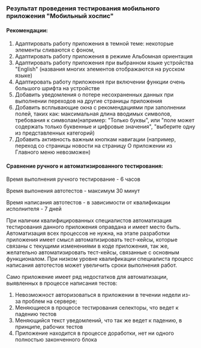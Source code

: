 ### Результат проведения тестирования мобильного приложения "Мобильный хоспис"

#### Рекомендации:

1. Адаптировать работу приложения в темной теме: некоторые элементы сливаются с фоном,
2. Адаптировать работу приложения в режиме Альбомная ориентация
3. Адаптировать работу приложения при выбранном языке устройства "English" (названия многих элементов отображаются на русском языке)
4. Адаптировать работу приложения при включении функции очень большого шрифта на устройстве
5. Добавить уведомления о потере несохраненных данных при выполнении переходов на другие страницы приложения
6. Добавить всплывающие окна с рекомендациями при заполнении полей, таких как: максимальная длина вводимых символов, требования к символам(например: "Только буквы", или "поле может содержать только буквенные и цифровые значения", "выберите одну из представленных категорий)
7. Добавить активность важным кнопкам навигации (например, переход со страницы новости на страницу О приложении из Главного меню невозможен)

#### Сравнение ручного и автоматизированного тестирования:

Время выполнения ручного тестирование - 6 часов

Время выпонения автотестов - максимум 30 минут

Время написания автотестов - в зависимости от квалификации исполнителя - 7 дней

При наличии квалифицированных специалистов автоматизация тестирования данного приложения оправдана и имеет место быть.
Автоматизация всех процессов не нужна, на этапе разработки приложения имеет смысл автоматизировать тест-кейсы, которые связаны с текущими изменениями в коде приложения, так же, желательно автоматизировать тест-кейсы, связанные с основным функционалом.
При низком уровне квалификации специалиста процесс написания автотестов может увеличить сроки выполнения работ.

Само приложение имеет ряд недостатков для автоматизации, выявленных в процессе написания тестов:

1. Невозможност авторизоваться в приложении в течении недели из-за проблем на сервере;
2. Меняющиеся в процессе тестирования селекторы, что ведет к падению тестов
3. Меняющийся текст уведомлений, что так же ведет к падению, в принципе, рабочих тестов
4. Приложение находится в процессе доработки, нет ни одного полностью законченного блока
